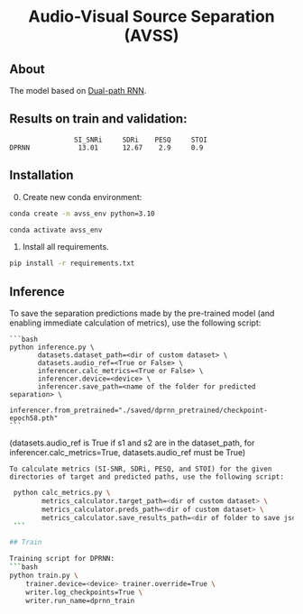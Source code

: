 <h1 align="center">Audio-Visual Source Separation (AVSS)</h1>

## About

The model based on [Dual-path RNN](https://arxiv.org/abs/1910.06379).

<!-- See [wandb report](https://wandb.ai/dungeon_as_fate/pytorch_template_asr_example). -->

## Results on train and validation:
```angular2html
                SI_SNRi     SDRi    PESQ     STOI
DPRNN            13.01      12.67    2.9     0.9
```

## Installation

0. Create new conda environment:
```bash
conda create -n avss_env python=3.10

conda activate avss_env
``` 

1. Install all requirements.
```bash
pip install -r requirements.txt
```

## Inference
   To save the separation predictions made by the pre-trained model (and enabling immediate calculation of metrics), use the following script:

    ```bash
    python inference.py \
           datasets.dataset_path=<dir of custom dataset> \
           datasets.audio_ref=<True or False> \
           inferencer.calc_metrics=<True or False> \
           inferencer.device=<device> \
           inferencer.save_path=<name of the folder for predicted separation> \
           inferencer.from_pretrained="./saved/dprnn_pretrained/checkpoint-epoch58.pth"
    ```
   (datasets.audio_ref is True if s1 and s2 are in the dataset_path, for inferencer.calc_metrics=True, datasets.audio_ref must be True)


    To calculate metrics (SI-SNR, SDRi, PESQ, and STOI) for the given directories of target and predicted paths, use the following script:

   ```bash
    python calc_metrics.py \
           metrics_calculator.target_path=<dir of custom dataset> \
           metrics_calculator.preds_path=<dir of custom dataset> \
           metrics_calculator.save_results_path=<dir of folder to save json with results>
    ```

## Train

Training script for DPRNN:
```bash
python train.py \
       trainer.device=<device> trainer.override=True \
       writer.log_checkpoints=True \
       writer.run_name=dprnn_train
```